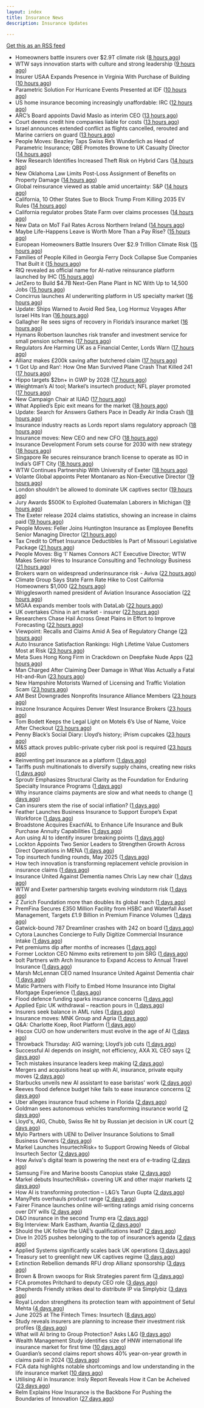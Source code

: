 ```yaml
---
layout: index
title: Insurance News
description: Insurance Updates

---
```


[Get this as an RSS feed](/insurance.rss)

<!-- news_marker starts -->
- Homeowners battle insurers over $2.9T climate risk ([8 hours ago](https://www.dig-in.com/articles/homeowners-battle-insurers-over-2-9t-climate-risk))
- WTW says innovation starts with culture and strong leadership ([9 hours ago](https://www.insurancebusinessmag.com/uk/news/sme/wtw-says-innovation-starts-with-culture-and-strong-leadership-539078.aspx))
- Insurer USAA Expands Presence in Virginia With Purchase of Building ([10 hours ago](https://www.insurancejournal.com/news/east/2025/06/13/827669.htm))
- Parametric Solution For Hurricane Events Presented at IDF ([10 hours ago](https://insurance-edge.net/2025/06/13/parametric-solution-for-hurricane-events-presented-at-idf/))
- US home insurance becoming increasingly unaffordable: IRC ([12 hours ago](https://www.reinsurancene.ws/us-home-insurance-becoming-increasingly-unaffordable-irc/))
- ARC’s Board appoints David Maslo as interim CEO ([13 hours ago](https://www.reinsurancene.ws/arcs-board-appoints-david-maslo-as-interim-ceo/))
- Court deems credit hire companies liable for costs ([13 hours ago](https://www.postonline.co.uk/news/7957939/court-deems-credit-hire-companies-liable-for-costs))
- Israel announces extended conflict as flights cancelled, rerouted and Marine carriers on guard ([13 hours ago](https://www.insurancebusinessmag.com/uk/news/breaking-news/israel-announces-extended-conflict-as-flights-cancelled-rerouted-and-marine-carriers-on-guard-539012.aspx))
- People Moves: Beazley Taps Swiss Re’s Wunderlich as Head of Parametric Insurance; QBE Promotes Browne to UK Casualty Director ([14 hours ago](https://www.insurancejournal.com/news/international/2025/06/13/827229.htm))
- New Research Identifies Increased Theft Risk on Hybrid Cars ([14 hours ago](https://insurance-edge.net/2025/06/13/new-research-identifies-increased-theft-risk-on-hybrid-cars/))
- New Oklahoma Law Limits Post-Loss Assignment of Benefits on Property Damage ([14 hours ago](https://www.insurancejournal.com/news/southcentral/2025/06/13/827533.htm))
- Global reinsurance viewed as stable amid uncertainty: S&P ([14 hours ago](https://www.reinsurancene.ws/global-reinsurance-viewed-as-stable-amid-uncertainty-sp/))
- California, 10 Other States Sue to Block Trump From Killing 2035 EV Rules ([14 hours ago](https://www.insurancejournal.com/news/west/2025/06/13/827677.htm))
- California regulator probes State Farm over claims processes ([14 hours ago](https://www.dig-in.com/articles/california-regulator-probes-state-farm-over-claims-processes))
- New Data on MoT Fail Rates Across Northern Ireland ([14 hours ago](https://insurance-edge.net/2025/06/13/new-data-on-mot-fail-rates-across-northern-ireland/))
- Maybe Life-Happens Leave is Worth More Than a Pay Rise? ([15 hours ago](https://insurance-edge.net/2025/06/13/maybe-life-happens-leave-is-worth-more-than-a-pay-rise/))
- European Homeowners Battle Insurers Over $2.9 Trillion Climate Risk ([15 hours ago](https://www.insurancejournal.com/news/international/2025/06/13/827625.htm))
- Families of People Killed in Georgia Ferry Dock Collapse Sue Companies That Built it ([15 hours ago](https://www.insurancejournal.com/news/southeast/2025/06/13/827662.htm))
- RIQ revealed as official name for AI-native reinsurance platform launched by IHC ([15 hours ago](https://www.reinsurancene.ws/riq-revealed-as-official-name-for-ai-native-reinsurance-platform-launched-by-ihc/))
- JetZero to Build $4.7B Next-Gen Plane Plant in NC With Up to 14,500 Jobs ([15 hours ago](https://www.insurancejournal.com/news/southeast/2025/06/13/827650.htm))
- Concirrus launches AI underwriting platform in US specialty market ([16 hours ago](https://www.reinsurancene.ws/concirrus-launches-ai-underwriting-platform-in-us-specialty-market/))
- Update: Ships Warned to Avoid Red Sea, Log Hormuz Voyages After Israel Hits Iran ([16 hours ago](https://www.insurancejournal.com/news/international/2025/06/13/827636.htm))
- Gallagher Re sees signs of recovery in Florida’s insurance market ([16 hours ago](https://www.reinsurancene.ws/gallagher-re-sees-signs-of-recovery-in-floridas-insurance-market/))
- Hymans Robertson launches risk transfer and investment service for small pension schemes ([17 hours ago](https://www.reinsurancene.ws/hymans-robertson-launches-risk-transfer-and-investment-service-for-small-pension-schemes/))
- Regulators Are Harming UK as a Financial Center, Lords Warn ([17 hours ago](https://www.insurancejournal.com/news/international/2025/06/13/827617.htm))
- Allianz makes £200k saving after butchered claim ([17 hours ago](https://www.postonline.co.uk/market-access/claims-fraud/7957937/allianz-makes-%C2%A3200k-saving-after-butchered-claim))
- ‘I Got Up and Ran’: How One Man Survived Plane Crash That Killed 241 ([17 hours ago](https://www.insurancejournal.com/news/international/2025/06/13/827609.htm))
- Hippo targets $2bn+ in GWP by 2028 ([17 hours ago](https://www.reinsurancene.ws/hippo-targets-2bn-in-gwp-by-2028/))
- Weightman’s AI tool; Markel’s insurtech product; NFL player promoted ([17 hours ago](https://www.postonline.co.uk/news/7957911/weightman%E2%80%99s-ai-tool-markel%E2%80%99s-insurtech-product-nfl-player-promoted))
- New Campaign Chair at IUAD ([17 hours ago](https://insurance-edge.net/2025/06/13/new-campaign-chair-at-iuad/))
- What Applied’s Epic exit means for the market ([18 hours ago](https://www.postonline.co.uk/commercial/7957935/what-applied%E2%80%99s-epic-exit-means-for-the-market))
- Update: Search for Answers Gathers Pace in Deadly Air India Crash ([18 hours ago](https://www.insurancejournal.com/news/international/2025/06/13/827600.htm))
- Insurance industry reacts as Lords report slams regulatory approach ([18 hours ago](https://www.insurancebusinessmag.com/uk/news/breaking-news/insurance-industry-reacts-as-lords-report-slams-regulatory-approach-538975.aspx))
- Insurance moves: New CEO and new CFO ([18 hours ago](https://www.insurancebusinessmag.com/uk/news/breaking-news/insurance-moves-new-ceo-and-new-cfo-538974.aspx))
- Insurance Development Forum sets course for 2030 with new strategy ([18 hours ago](https://www.insurancebusinessmag.com/uk/news/breaking-news/insurance-development-forum-sets-course-for-2030-with-new-strategy-538973.aspx))
- Singapore Re secures reinsurance branch license to operate as IIO in India’s GIFT City ([18 hours ago](https://www.reinsurancene.ws/singapore-re-secures-reinsurance-branch-license-to-operate-as-iio-in-indias-gift-city/))
- WTW Continues Partnership With University of Exeter ([18 hours ago](https://insurance-edge.net/2025/06/13/wtw-continues-partnership-with-university-of-exeter/))
- Volante Global appoints Peter Montanaro as Non-Executive Director ([19 hours ago](https://www.reinsurancene.ws/volante-global-appoints-peter-montanaro-as-non-executive-director/))
- London shouldn’t be allowed to dominate UK captives sector ([19 hours ago](https://www.postonline.co.uk/commercial/7957933/london-shouldn%E2%80%99t-be-allowed-to-dominate-uk-captives-sector))
- Jury Awards $500K to Exploited Guatemalan Laborers in Michigan ([19 hours ago](https://www.insurancejournal.com/news/midwest/2025/06/13/827270.htm))
- The Exeter release 2024 claims statistics, showing an increase in claims paid ([19 hours ago](https://ifamagazine.com/the-exeter-release-2024-claims-statistics-showing-an-increase-in-claims-paid/))
- People Moves: Feller Joins Huntington Insurance as Employee Benefits Senior Managing Director ([21 hours ago](https://www.insurancejournal.com/news/midwest/2025/06/13/827413.htm))
- Tax Credit to Offset Insurance Deductibles Is Part of Missouri Legislative Package ([21 hours ago](https://www.insurancejournal.com/news/midwest/2025/06/13/827529.htm))
- People Moves: Big ‘I’ Names Connors ACT Executive Director; WTW Makes Senior Hires to Insurance Consulting and Technology Business ([21 hours ago](https://www.insurancejournal.com/news/national/2025/06/13/827407.htm))
- Brokers warn on widespread underinsurance risk - Aviva ([22 hours ago](https://www.insurancebusinessmag.com/uk/news/breaking-news/brokers-warn-on-widespread-underinsurance-risk--aviva-538954.aspx))
- Climate Group Says State Farm Rate Hike to Cost California Homeowners $1,000 ([22 hours ago](https://www.insurancejournal.com/news/national/2025/06/13/827210.htm))
- Wrigglesworth named president of Aviation Insurance Association ([22 hours ago](https://www.insurancebusinessmag.com/uk/news/breaking-news/wrigglesworth-named-president-of-aviation-insurance-association-538953.aspx))
- MGAA expands member tools with DataLab ([22 hours ago](https://www.insurancebusinessmag.com/uk/news/breaking-news/mgaa-expands-member-tools-with-datalab-538952.aspx))
- UK overtakes China in art market - insurer ([22 hours ago](https://www.insurancebusinessmag.com/uk/news/breaking-news/uk-overtakes-china-in-art-market--insurer-538951.aspx))
- Researchers Chase Hail Across Great Plains in Effort to Improve Forecasting ([22 hours ago](https://www.insurancejournal.com/news/southcentral/2025/06/13/827360.htm))
- Viewpoint: Recalls and Claims Amid A Sea of Regulatory Change ([23 hours ago](https://www.insurancejournal.com/news/national/2025/06/13/827571.htm))
- Auto Insurance Satisfaction Rankings: High Lifetime Value Customers Most at Risk ([23 hours ago](https://www.insurancejournal.com/news/national/2025/06/13/827562.htm))
- Meta Sues Hong Kong Firm in Crackdown on Deepfake Nude Apps ([23 hours ago](https://www.insurancejournal.com/news/national/2025/06/13/827586.htm))
- Man Charged After Claiming Deer Damage in What Was Actually a Fatal Hit-and-Run ([23 hours ago](https://www.insurancejournal.com/news/southeast/2025/06/13/827521.htm))
- New Hampshire Motorists Warned of Licensing and Traffic Violation Scam ([23 hours ago](https://www.insurancejournal.com/news/east/2025/06/13/827000.htm))
- AM Best Downgrades Nonprofits Insurance Alliance Members ([23 hours ago](https://www.insurancejournal.com/news/east/2025/06/13/827291.htm))
- Inszone Insurance Acquires Denver West Insurance Brokers ([23 hours ago](https://www.insurancejournal.com/news/west/2025/06/13/827544.htm))
- Tom Bodett Keeps the Legal Light on Motels 6’s Use of Name, Voice After Checkout ([23 hours ago](https://www.insurancejournal.com/news/east/2025/06/13/827486.htm))
- Penny Black’s Social Diary: Lloyd’s history; iPrism cupcakes ([23 hours ago](https://www.postonline.co.uk/people/7957721/penny-black%E2%80%99s-social-diary-lloyd%E2%80%99s-history-iprism-cupcakes))
- M&S attack proves public-private cyber risk pool is required ([23 hours ago](https://www.postonline.co.uk/commercial/7957915/ms-attack-proves-public-private-cyber-risk-pool-is-required))
- Reinventing pet insurance as a platform ([1 days ago](https://www.dig-in.com/opinion/reinventing-pet-insurance-as-a-platform))
- Tariffs push multinationals to diversify supply chains, creating new risks ([1 days ago](https://www.insurancebusinessmag.com/uk/news/breaking-news/tariffs-push-multinationals-to-diversify-supply-chains-creating-new-risks-538920.aspx))
- Sproutr Emphasizes Structural Clarity as the Foundation for Enduring Specialty Insurance Programs ([1 days ago](https://www.insurtechinsights.com/sproutr-emphasizes-structural-clarity-as-the-foundation-for-enduring-specialty-insurance-programs/))
- Why insurance claims payments are slow and what needs to change ([1 days ago](https://www.dig-in.com/opinion/why-insurance-claims-payments-are-slow-what-needs-to-change))
- Can insurers stem the rise of social inflation? ([1 days ago](https://www.dig-in.com/news/can-insurers-stem-the-rise-of-social-inflation))
- Feather Launches Business Insurance to Support Europe’s Expat Workforce ([1 days ago](https://www.insurtechinsights.com/feather-launches-business-insurance-to-support-europes-expat-workforce/))
- Broadstone Acquires ExactVAL to Enhance Life Insurance and Bulk Purchase Annuity Capabilities ([1 days ago](https://www.insurtechinsights.com/broadstone-acquires-exactval-to-enhance-life-insurance-and-bulk-purchase-annuity-capabilities/))
- Aon using AI to identify insurer breaking points ([1 days ago](https://www.postonline.co.uk/commercial/7957931/aon-using-ai-to-identify-insurer-breaking-points))
- Lockton Appoints Two Senior Leaders to Strengthen Growth Across Direct Operations in MENA ([1 days ago](https://www.insurtechinsights.com/lockton-appoints-two-senior-leaders-to-strengthen-growth-across-direct-operations-in-mena/))
- Top insurtech funding rounds, May 2025 ([1 days ago](https://www.dig-in.com/news/top-insurtech-funding-rounds-may-2025))
- How tech innovation is transforming replacement vehicle provision in insurance claims ([1 days ago](https://www.insurancebusinessmag.com/uk/news/auto-motor/how-tech-innovation-is-transforming-replacement-vehicle-provision-in-insurance-claims-538851.aspx))
- Insurance United Against Dementia names Chris Lay new chair ([1 days ago](https://www.insurancebusinessmag.com/uk/news/non-profits/insurance-united-against-dementia-names-chris-lay-new-chair-538848.aspx))
- WTW and Exeter partnership targets evolving windstorm risk ([1 days ago](https://www.insurancebusinessmag.com/uk/news/breaking-news/wtw-and-exeter-partnership-targets-evolving-windstorm-risk-538847.aspx))
- Z Zurich Foundation more than doubles its global reach ([1 days ago](https://www.insurancebusinessmag.com/uk/news/non-profits/z-zurich-foundation-more-than-doubles-its-global-reach-538846.aspx))
- PremFina Secures £350 Million Facility from HSBC and Waterfall Asset Management, Targets £1.9 Billion in Premium Finance Volumes ([1 days ago](https://www.insurtechinsights.com/premfina-secures-350-million-facility-from-hsbc-and-waterfall-asset-management-targets-1-9-billion-in-premium-finance-volumes/))
- Gatwick-bound 787 Dreamliner crashes with 242 on board ([1 days ago](https://www.insurancebusinessmag.com/uk/news/breaking-news/gatwickbound-787-dreamliner-crashes-with-242-on-board-538840.aspx))
- Cytora Launches Concierge to Fully Digitize Commercial Insurance Intake ([1 days ago](https://www.insurtechinsights.com/cytora-launches-concierge-to-fully-digitize-commercial-insurance-intake/))
- Pet premiums dip after months of increases ([1 days ago](https://www.postonline.co.uk/personal/7957929/pet-premiums-dip-after-months-of-increases))
- Former Lockton CEO Nimmo exits retirement to join SRG ([1 days ago](https://www.postonline.co.uk/news/7957930/former-lockton-ceo-nimmo-exits-retirement-to-join-srg))
- bolt Partners with Arch Insurance to Expand Access to Annual Travel Insurance ([1 days ago](https://www.insurtechinsights.com/bolt-partners-with-arch-insurance-to-expand-access-to-annual-travel-insurance/))
- Marsh McLennan CEO named Insurance United Against Dementia chair ([1 days ago](https://www.postonline.co.uk/people/7957928/marsh-mclennan-ceo-named-insurance-united-against-dementia-chair))
- Matic Partners with Floify to Embed Home Insurance into Digital Mortgage Experience ([1 days ago](https://www.insurtechinsights.com/matic-partners-with-floify-to-embed-home-insurance-into-digital-mortgage-experience/))
- Flood defence funding sparks insurance concerns ([1 days ago](https://www.insurancebusinessmag.com/uk/news/catastrophe/flood-defence-funding-sparks-insurance-concerns-538821.aspx))
- Applied Epic UK withdrawal – reaction pours in ([1 days ago](https://www.insurancebusinessmag.com/uk/news/technology/applied-epic-uk-withdrawal--reaction-pours-in-538820.aspx))
- Insurers seek balance in AML rules ([1 days ago](https://www.insurancebusinessmag.com/uk/news/life-insurance/insurers-seek-balance-in-aml-rules-538818.aspx))
- Insurance moves: MNK Group and Agria ([1 days ago](https://www.insurancebusinessmag.com/uk/news/breaking-news/insurance-moves-mnk-group-and-agria-538817.aspx))
- Q&A: Charlotte Koep, Root Platform ([1 days ago](https://www.postonline.co.uk/technology/7957566/qa-charlotte-koep-root-platform))
- Hiscox CUO on how underwriters must evolve in the age of AI ([1 days ago](https://www.postonline.co.uk/technology/7957894/hiscox-cuo-on-how-underwriters-must-evolve-in-the-age-of-ai))
- Throwback Thursday: AIG warning; Lloyd’s job cuts ([1 days ago](https://www.postonline.co.uk/lloyd%E2%80%99slondon/7956730/throwback-thursday-aig-warning-lloyd%E2%80%99s-job-cuts))
- Successful AI depends on insight, not efficiency, AXA XL CEO says ([2 days ago](https://www.dig-in.com/news/insight-not-efficiency-makes-ai-successful-axa-ceo-says))
- Tech mistakes insurance leaders keep making ([2 days ago](https://www.dig-in.com/opinion/tech-mistakes-insurance-leaders-keep-making))
- Mergers and acquisitions heat up with AI, insurance, private equity moves ([2 days ago](https://www.insurancebusinessmag.com/uk/news/breaking-news/mergers-and-acquisitions-heat-up-with-ai-insurance-private-equity-moves-538787.aspx))
- Starbucks unveils new AI assistant to ease baristas' work ([2 days ago](https://www.insurancebusinessmag.com/uk/business-strategy/starbucks-unveils-new-ai-assistant-to-ease-baristas-work-538756.aspx))
- Reeves flood defence budget hike fails to ease insurance concerns ([2 days ago](https://www.postonline.co.uk/personal/7957925/reeves-flood-defence-budget-hike-fails-to-ease-insurance-concerns))
- Uber alleges insurance fraud scheme in Florida ([2 days ago](https://www.dig-in.com/articles/uber-alleges-insurance-fraud-scheme-in-florida))
- Goldman sees autonomous vehicles transforming insurance world ([2 days ago](https://www.dig-in.com/articles/goldman-autonomous-vehicles-transforming-insurance-world))
- Lloyd's, AIG, Chubb, Swiss Re hit by Russian jet decision in UK court ([2 days ago](https://www.insurancebusinessmag.com/uk/news/breaking-news/lloyds-aig-chubb-swiss-re-hit-by-russian-jet-decision-in-uk-court-538708.aspx))
- Mylo Partners with UENI to Deliver Insurance Solutions to Small Business Owners ([2 days ago](https://www.insurtechinsights.com/mylo-partners-with-ueni-to-deliver-insurance-solutions-to-small-business-owners/))
- Markel Launches InsurtechRisk+ to Support Growing Needs of Global Insurtech Sector ([2 days ago](https://www.insurtechinsights.com/markel-launches-insurtechrisk-to-support-growing-needs-of-global-insurtech-sector/))
- How Aviva's digital team is powering the next era of e-trading ([2 days ago](https://www.insurancebusinessmag.com/uk/news/sme/how-avivas-digital-team-is-powering-the-next-era-of-etrading-538687.aspx))
- Samsung Fire and Marine boosts Canopius stake ([2 days ago](https://www.insurancebusinessmag.com/uk/news/breaking-news/samsung-fire-and-marine-boosts-canopius-stake-538681.aspx))
- Markel debuts InsurtechRisk+ covering UK and other major markets ([2 days ago](https://www.insurancebusinessmag.com/uk/news/technology/markel-debuts-insurtechrisk-covering-uk-and-other-major-markets-538677.aspx))
- How AI is transforming protection – L&G’s Tarun Gupta ([2 days ago](https://ifamagazine.com/what-does-ai-mean-for-digital-health-and-wellbeing/))
- ManyPets overhauls product range ([2 days ago](https://www.postonline.co.uk/news/7957921/manypets-overhauls-product-range))
- Fairer Finance launches online will-writing ratings amid rising concerns over DIY wills ([2 days ago](https://ifamagazine.com/fairer-finance-launches-online-will-writing-ratings-amid-rising-concerns-over-diy-wills/))
- D&O insurance in the second Trump era ([2 days ago](https://www.postonline.co.uk/commercial/7957858/do-insurance-in-the-second-trump-era))
- Big Interview: Mark Eastham, Avantia ([2 days ago](https://www.postonline.co.uk/personal/7957718/big-interview-mark-eastham-avantia))
- Should the UK follow the UAE’s qualifications lead? ([2 days ago](https://www.postonline.co.uk/people/7957500/should-the-uk-follow-the-uae%E2%80%99s-qualifications-lead))
- Dive In 2025 pushes belonging to the top of insurance’s agenda ([2 days ago](https://www.postonline.co.uk/news/7957904/dive-in-2025-pushes-belonging-to-the-top-of-insurance%E2%80%99s-agenda))
- Applied Systems significantly scales back UK operations ([3 days ago](https://www.postonline.co.uk/news/7957918/applied-systems-significantly-scales-back-uk-operations))
- Treasury set to greenlight new UK captives regime ([3 days ago](https://www.postonline.co.uk/commercial/7957917/treasury-set-to-greenlight-new-uk-captives-regime))
- Extinction Rebellion demands RFU drop Allianz sponsorship ([3 days ago](https://www.postonline.co.uk/news/7957916/extinction-rebellion-demands-rfu-drop-allianz-sponsorship))
- Brown & Brown swoops for Risk Strategies parent firm ([3 days ago](https://www.postonline.co.uk/news/7957914/brown-brown-swoops-for-risk-strategies-parent-firm))
- FCA promotes Pritchard to deputy CEO role ([3 days ago](https://www.postonline.co.uk/news/7957913/fca-promotes-pritchard-to-deputy-ceo-role))
- Shepherds Friendly strikes deal to distribute IP via Simplybiz ([3 days ago](https://ifamagazine.com/shepherds-friendly-strikes-deal-to-distribute-ip-via-simplybiz/))
- Royal London strengthens its protection team with appointment of Setul Mehta ([4 days ago](https://ifamagazine.com/royal-london-strengthens-its-protection-team-with-appointment-of-setul-mehta/))
- June 2025 at The Fintech Times: Insurtech ([8 days ago](https://thefintechtimes.com/june-2025-at-the-fintech-times-insurtech/))
- Study reveals insurers are planning to increase their investment risk profiles ([8 days ago](https://ifamagazine.com/study-reveals-insurers-are-planning-to-increase-their-investment-risk-profiles/))
- What will AI bring to Group Protection? Asks L&G ([9 days ago](https://ifamagazine.com/what-will-ai-bring-to-group-protection-asks-lg/))
- Wealth Management Study identifies size of HNW international life insurance market for first time ([10 days ago](https://ifamagazine.com/wealth-management-study-identifies-size-of-hnw-international-life-insurance-market-for-first-time/))
- Guardian’s second claims report shows 40% year-on-year growth in claims paid in 2024 ([10 days ago](https://ifamagazine.com/guardians-second-claims-report-show-40-year-on-year-growth-in-claims-paid-in-2024/))
- FCA data highlights notable shortcomings and low understanding in the life insurance market ([10 days ago](https://ifamagazine.com/fca-data-highlights-notable-shortcomings-and-low-understanding-in-the-life-insurance-market/))
- Utilising AI in Insurance: Insly Report Reveals How it Can be Acheived ([23 days ago](https://thefintechtimes.com/utilising-ai-in-insurance-insly-report-reveals-how-it-can-be-acheived/))
- Relm Explains How Insurance is the Backbone For Pushing the Boundaries of Innovation ([27 days ago](https://thefintechtimes.com/relm-explains-how-insurance-is-the-backbone-for-pushing-the-boundaries-of-innovation/))

<!-- news_marker ends -->